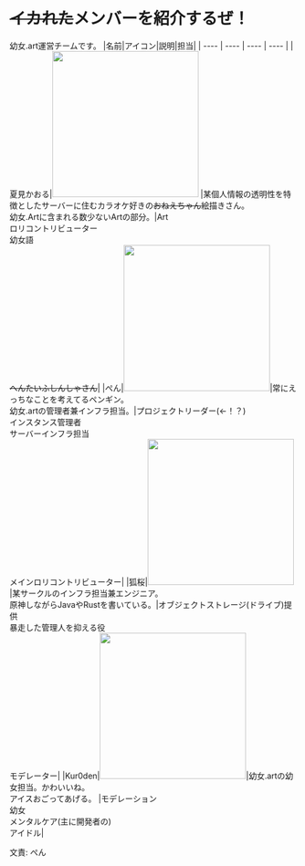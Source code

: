 # ~~イカれた~~メンバーを紹介するぜ！
幼女.art運営チームです。
|名前|アイコン|説明|担当|
| ---- | ---- | ---- | ---- |
|夏見かおる|<img src="https://github.com/yojo-art/cherrypick/assets/121443048/87a2d9ba-2b99-46a9-bf52-73cb7521b3ec" width="256">  |某個人情報の透明性を特徴としたサーバーに住むカラオケ好きの~~おねえちゃん~~絵描きさん。</br>幼女.Artに含まれる数少ないArtの部分。|Art</br>ロリコントリビューター</br>幼女語</br>~~へんたいふしんしゃさん~~|
|ぺん|<img src="/assets/icons/2024-01-23%2018-52-45%201.png.webp" width="256">|常にえっちなことを考えてるペンギン。</br>幼女.artの管理者兼インフラ担当。|プロジェクトリーダー(←！？)</br>インスタンス管理者</br>サーバーインフラ担当</br>メインロリコントリビューター|
|狐桜|<img src="/assets/icons/kozakura2.png.webp" width="256">  |某サークルのインフラ担当兼エンジニア。</br>原神しながらJavaやRustを書いている。|オブジェクトストレージ(ドライブ)提供</br>暴走した管理人を抑える役</br>モデレーター|
|Kur0den|<img src="/assets/icons/kuroden.web.webp" width="256">|幼女.artの幼女担当。かわいいね。</br>アイスおごってあげる。  |モデレーション</br>幼女</br>メンタルケア(主に開発者の)</br>アイドル|

文責: ぺん
